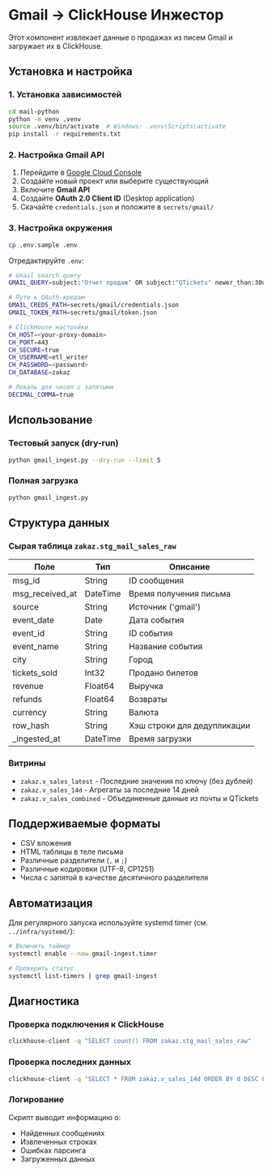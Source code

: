 # Gmail → ClickHouse Инжестор

Этот компонент извлекает данные о продажах из писем Gmail и загружает их в ClickHouse.

## Установка и настройка

### 1. Установка зависимостей

```bash
cd mail-python
python -m venv .venv
source .venv/bin/activate  # Windows: .venv\Scripts\activate
pip install -r requirements.txt
```

### 2. Настройка Gmail API

1. Перейдите в [Google Cloud Console](https://console.cloud.google.com/)
2. Создайте новый проект или выберите существующий
3. Включите **Gmail API**
4. Создайте **OAuth 2.0 Client ID** (Desktop application)
5. Скачайте `credentials.json` и положите в `secrets/gmail/`

### 3. Настройка окружения

```bash
cp .env.sample .env
```

Отредактируйте `.env`:

```bash
# Gmail search query
GMAIL_QUERY=subject:"Отчет продаж" OR subject:"QTickets" newer_than:30d

# Пути к OAuth-кредам
GMAIL_CREDS_PATH=secrets/gmail/credentials.json
GMAIL_TOKEN_PATH=secrets/gmail/token.json

# ClickHouse настройки
CH_HOST=<your-proxy-domain>
CH_PORT=443
CH_SECURE=true
CH_USERNAME=etl_writer
CH_PASSWORD=<password>
CH_DATABASE=zakaz

# Локаль для чисел с запятыми
DECIMAL_COMMA=true
```

## Использование

### Тестовый запуск (dry-run)

```bash
python gmail_ingest.py --dry-run --limit 5
```

### Полная загрузка

```bash
python gmail_ingest.py
```

## Структура данных

### Сырая таблица `zakaz.stg_mail_sales_raw`

| Поле | Тип | Описание |
|------|-----|----------|
| msg_id | String | ID сообщения |
| msg_received_at | DateTime | Время получения письма |
| source | String | Источник ('gmail') |
| event_date | Date | Дата события |
| event_id | String | ID события |
| event_name | String | Название события |
| city | String | Город |
| tickets_sold | Int32 | Продано билетов |
| revenue | Float64 | Выручка |
| refunds | Float64 | Возвраты |
| currency | String | Валюта |
| row_hash | String | Хэш строки для дедупликации |
| _ingested_at | DateTime | Время загрузки |

### Витрины

- `zakaz.v_sales_latest` - Последние значения по ключу (без дублей)
- `zakaz.v_sales_14d` - Агрегаты за последние 14 дней
- `zakaz.v_sales_combined` - Объединенные данные из почты и QTickets

## Поддерживаемые форматы

- CSV вложения
- HTML таблицы в теле письма
- Различные разделители (`,` и `;`)
- Различные кодировки (UTF-8, CP1251)
- Числа с запятой в качестве десятичного разделителя

## Автоматизация

Для регулярного запуска используйте systemd timer (см. `../infra/systemd/`):

```bash
# Включить таймер
systemctl enable --now gmail-ingest.timer

# Проверить статус
systemctl list-timers | grep gmail-ingest
```

## Диагностика

### Проверка подключения к ClickHouse

```bash
clickhouse-client -q "SELECT count() FROM zakaz.stg_mail_sales_raw"
```

### Проверка последних данных

```bash
clickhouse-client -q "SELECT * FROM zakaz.v_sales_14d ORDER BY d DESC LIMIT 5"
```

### Логирование

Скрипт выводит информацию о:
- Найденных сообщениях
- Извлеченных строках
- Ошибках парсинга
- Загруженных данных